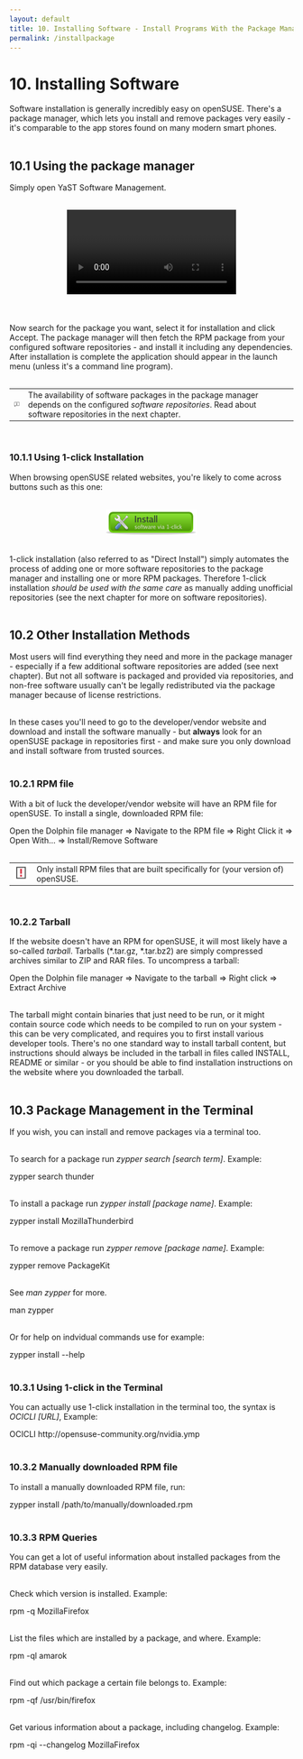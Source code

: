 ```yaml
---
layout: default
title: 10. Installing Software - Install Programs With the Package Manager
permalink: /installpackage
---
```


# 10. Installing Software

Software installation is generally incredibly easy on openSUSE. There's a package manager, which lets you install and remove packages very easily - it's comparable to the app stores found on many modern smart phones.<br /><br />



## 10.1 Using the package manager

Simply open YaST Software Management.<br /><br />

<center><video src="video/installpackage114.ogv" controls>  

<center><a href="images/screenshots/sw-single.png" rel="thumbnail"><img src="images/screenshots/sw-singleb.png" alt="sw-single" class="pic" /></a></center><br />

<b>Your web browser does not support the HTML5 video element and/or Ogg Theora format.<br />
Try Firefox, Konqueror or Opera.</b><br /><br />

<a href="video/installpackage-full.ogv">Download video for local viewing (3.0 MB)</a>
</video></center>  <br /><br />

Now search for the package you want, select it for installation and click Accept. The package manager will then fetch the RPM package from your configured software repositories - and install it including any dependencies. After installation is complete the application should appear in the launch menu (unless it's a command line program).<br /><br />

<div class="tip">
<table>
<tbody>
<tr>
<td><img src="images/pics/tip.png" alt="tip" /></td>
<td>The availability of software packages in the package manager depends on the configured <i>software repositories</i>. Read about software repositories in the next chapter.</td>
</tr>
</tbody>
</table>
</div><br />



### 10.1.1 Using 1-click Installation

When browsing openSUSE related websites, you're likely to come across buttons such as this one:<br /><br />

<center><img class="pic" alt="oneclick" src="images/pics/oneclick.png" /></center><br />

1-click installation (also referred to as "Direct Install") simply automates the process of adding one or more software repositories to the package manager and installing one or more RPM packages. Therefore 1-click installation <i>should be used with the same care</i> as manually adding unofficial repositories (see the next chapter for more on software repositories).<br/><br />



## 10.2 Other Installation Methods

Most users will find everything they need and more in the package manager - especially if a few additional software repositories are added (see next chapter). But not all software is packaged and provided via repositories, and non-free software usually can't be legally redistributed via the package manager because of license restrictions.<br /><br />

In these cases you'll need to go to the developer/vendor website and download and install the software manually - but <b>always</b> look for an openSUSE package in repositories first - and make sure you only download and install software from trusted sources.<br /><br />



### 10.2.1 RPM file

With a bit of luck the developer/vendor website will have an RPM file for openSUSE. To install a single, downloaded RPM file:
<div class="path">Open the Dolphin file manager =&gt; Navigate to the RPM file =&gt; Right Click it => Open With... => Install/Remove Software</div><br />

<div class="note">
<table>
<tbody>
<tr>
<td><img src="images/pics/obs.png" alt="obs" /></td>
<td>Only install RPM files that are built specifically for (your version of) openSUSE.</td>
</tr>
</tbody>
</table>
</div><br />



### 10.2.2 Tarball

If the website doesn't have an RPM for openSUSE, it will most likely have a so-called <i>tarball</i>. Tarballs (*.tar.gz, *.tar.bz2) are simply compressed archives similar to ZIP and RAR files. To uncompress a tarball:
<div class="path">Open the Dolphin file manager =&gt; Navigate to the tarball =&gt; Right click =&gt; Extract Archive</div><br />

The tarball might contain binaries that just need to be run, or it might contain source code which needs to be compiled to run on your system - this can be very complicated, and requires you to first install various developer tools. There's no one standard way to install tarball content, but instructions should always be included in the tarball in files called INSTALL, README or similar - or you should be able to find installation instructions on the website where you downloaded the tarball.<br /><br />



## 10.3 Package Management in the Terminal

If you wish, you can install and remove packages via a terminal too.<br /><br />

To search for a package run <i>zypper search [search term]</i>. Example:
<div class="cl">zypper search thunder</div><br />

To install a package run <i>zypper install [package name]</i>. Example:
<div class="clroot">zypper install MozillaThunderbird</div><br />

To remove a package run <i>zypper remove [package name]</i>. Example:
<div class="clroot">zypper remove PackageKit</div><br />

See <i>man zypper</i> for more.
<div class="cl">man zypper</div><br />

Or for help on indvidual commands use for example:
<div class="cl">zypper install --help</div><br />



### 10.3.1 Using 1-click in the Terminal

You can actually use 1-click installation in the terminal too, the syntax is <i>OCICLI [URL]</i>, Example:
<div class="clroot">OCICLI http://opensuse-community.org/nvidia.ymp</div><br />



### 10.3.2 Manually downloaded RPM file

To install a manually downloaded RPM file, run:
<div class="clroot">zypper install /path/to/manually/downloaded.rpm</div><br />



### 10.3.3 RPM Queries

You can get a lot of useful information about installed packages from the RPM database very easily.<br /><br />

Check which version is installed. Example:
<div class="cl">rpm -q MozillaFirefox</div><br />

List the files which are installed by a package, and where. Example:
<div class="cl">rpm -ql amarok</div><br />

Find out which package a certain file belongs to. Example:
<div class="cl">rpm -qf /usr/bin/firefox</div><br />

Get various information about a package, including changelog. Example:
<div class="cl">rpm -qi --changelog MozillaFirefox</div><br />
